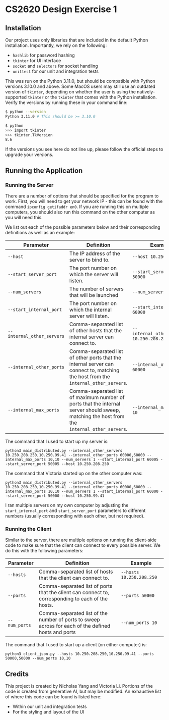 # CS2620 Design Exercise 1

## Installation

Our project uses only libraries that are included in the default Python installation. Importantly, we rely on the following:

- `hashlib` for password hashing
- `tkinter` for UI interface
- `socket` and `selectors` for socket handling
- `unittest` for our unit and integration tests

This was run on the Python 3.11.0, but should be compatible with Python versions 3.10.0 and above. Some MacOS users may still use an outdated version of `tkinter`, depending on whether the user is using the natively-supported `tkinter` or the `tkinter` that comes with the Python installation. Verify the versions by running these in your command line:

```zsh
$ python --version
Python 3.11.0 # This should be >= 3.10.0

$ python
>>> import tkinter
>>> tkinter.TkVersion
8.6
```

If the versions you see here do not line up, please follow the official steps to upgrade your versions.

## Running the Application

### Running the Server

There are a number of options that should be specified for the program to work. First, you will need to get your network IP - this can be found with the command `ipconfig getifaddr en0`. If you are running this on multiple computers, you should also run this command on the other computer as you will need this.

We list out each of the possible parameters below and their corresponding definitions as well as an example:

| Parameter                  | Definition                                                                                                                                  | Example                                   |
| -------------------------- | ------------------------------------------------------------------------------------------------------------------------------------------- | ----------------------------------------- |
| `--host`                   | The IP address of the server to bind to.                                                                                                    | `--host 10.250.208.250`                   |
| `--start_server_port`      | The port number on which the server will listen.                                                                                            | `--start_server_port 50000`               |
| `--num_servers`            | The number of servers that will be launched                                                                                                 | `--num_servers 1`                         |
| `--start_internal_port`    | The port number on which the internal server will listen.                                                                                   | `--start_internal_port 60000`             |
| `--internal_other_servers` | Comma-separated list of other hosts that the internal server can connect to.                                                                | `--internal_other_servers 10.250.208.250` |
| `--internal_other_ports`   | Comma-separated list of other ports that the internal server can connect to, matching the host from the `internal_other_servers`.           | `--internal_other_ports 60000`            |
| `--internal_max_ports`     | Comma-separated list of maximum number of ports that the internal server should sweep, matching the host from the `internal_other_servers`. | `--internal_max_ports 10`                 |

The command that I used to start up my server is:

```
python3 main_distributed.py --internal_other_servers 10.250.208.250,10.250.99.41 --internal_other_ports 60000,60000 --internal_max_ports 10,10 --num_servers 1 --start_internal_port 60005 --start_server_port 50005 --host 10.250.208.250
```

The command that Victoria started up on the other computer was:

```
python3 main_distributed.py --internal_other_servers 10.250.208.250,10.250.99.41 --internal_other_ports 60000,60000 --internal_max_ports 10,10 --num_servers 1 --start_internal_port 60000 --start_server_port 50000 --host 10.250.99.41
```

I ran multiple servers on my own computer by adjusting the `start_internal_port` and `start_server_port` parameters to different numbers (usually corresponding with each other, but not required).

### Running the Client

Similar to the server, there are multiple options on running the client-side code to make sure that the client can connect to every possible server. We do this with the following parameters:

| Parameter     | Definition                                                                                          | Example                  |
| ------------- | --------------------------------------------------------------------------------------------------- | ------------------------ |
| `--hosts`     | Comma-separated list of hosts that the client can connect to.                                       | `--hosts 10.250.208.250` |
| `--ports`     | Comma-separated list of ports that the client can connect to, corresponding to each of the hosts.   | `--ports 50000`          |
| `--num_ports` | Comma-separated list of the number of ports to sweep across for each of the defined hosts and ports | `--num_ports 10`         |

The command that I used to start up a client (on either computer) is:

```
python3 client_json.py --hosts 10.250.208.250,10.250.99.41 --ports 50000,50000 --num_ports 10,10
```

## Credits

This project is created by Nicholas Yang and Victoria Li. Portions of the code is created from generative AI, but may be modified. An exhaustive list of where this code can be found is listed here:

- Within our unit and integration tests
- For the styling and layout of the UI
